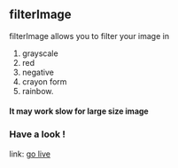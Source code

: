 ## filterImage

filterImage allows you to filter your image in 
1. grayscale
2. red
3. negative
4. crayon form 
5. rainbow.

#### It may work slow for large size image

### Have a look !
link: [go live](https://filterimage.netlify.app/)
